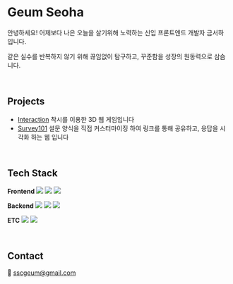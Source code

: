 # Geum Seoha

안녕하세요! 어제보다 나은 오늘을 살기위해 노력하는 신입 프론트엔드 개발자 금서하 입니다.

같은 실수를 반복하지 않기 위해 끊임없이 탐구하고, 꾸준함을 성장의 원동력으로 삼슴니다.

<br>

## Projects

- [Interaction]([https://github.com/seohag/interaction](https://github.com/howinteraction/interaction)) 착시를 이용한 3D 웹 게임입니다
- [Survey101](https://github.com/seohag/survey101-client) 설문 양식을 직접 커스터마이징 하여 링크를 통해 공유하고, 응답을 시각화 하는 웹 입니다

<br>

## Tech Stack

**Frontend**  ![](https://img.shields.io/badge/JavaScript-F7DF1E?style=flat-square&logo=JavaScript&logoColor=white)
![](https://img.shields.io/badge/React-61DAFB?style=flat-square&logo=React&logoColor=white)
![](https://img.shields.io/badge/zustand-%2320232a.svg?style=flat-square&logo=react&logoColor=white)

**Backend** ![](https://img.shields.io/badge/node.js-6DA55F?style=flat-square&logo=node.js&logoColor=white)
![](https://img.shields.io/badge/express.js-%23404d59.svg?style=flat-square&logo=express&logoColor=%2361DAFB)
![](https://img.shields.io/badge/MongoDB%20&%20Mongoose-%234ea94b.svg?style=flat-square&logo=mongodb&logoColor=white)


**ETC** ![](https://img.shields.io/badge/github-181717?style=for-the-badge&logo=github&logoColor=white)
![](https://img.shields.io/badge/git-F05032?style=for-the-badge&logo=git&logoColor=white)

<br>

## Contact

📧 sscgeum@gmail.com


